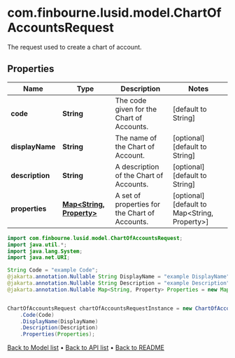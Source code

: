# com.finbourne.lusid.model.ChartOfAccountsRequest
The request used to create a chart of account.

## Properties

Name | Type | Description | Notes
------------ | ------------- | ------------- | -------------
**code** | **String** | The code given for the Chart of Accounts. | [default to String]
**displayName** | **String** | The name of the Chart of Account. | [optional] [default to String]
**description** | **String** | A description of the Chart of Accounts. | [optional] [default to String]
**properties** | [**Map&lt;String, Property&gt;**](Property.md) | A set of properties for the Chart of Accounts. | [optional] [default to Map<String, Property>]

```java
import com.finbourne.lusid.model.ChartOfAccountsRequest;
import java.util.*;
import java.lang.System;
import java.net.URI;

String Code = "example Code";
@jakarta.annotation.Nullable String DisplayName = "example DisplayName";
@jakarta.annotation.Nullable String Description = "example Description";
@jakarta.annotation.Nullable Map<String, Property> Properties = new Map<String, Property>();


ChartOfAccountsRequest chartOfAccountsRequestInstance = new ChartOfAccountsRequest()
    .Code(Code)
    .DisplayName(DisplayName)
    .Description(Description)
    .Properties(Properties);
```


[Back to Model list](../README.md#documentation-for-models) &#8226; [Back to API list](../README.md#documentation-for-api-endpoints) &#8226; [Back to README](../README.md)
